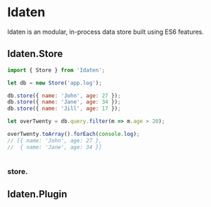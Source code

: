 Idaten
======

Idaten is an modular, in-process data store built using ES6 features.


Idaten.Store
------------

```js
import { Store } from 'Idaten';

let db = new Store('app.log');

db.store({ name: 'John', age: 27 });
db.store({ name: 'Jane', age: 34 });
db.store({ name: 'Jill', age: 17 });

let overTwenty = db.query.filter(m => m.age > 20);

overTwenty.toArray().forEach(console.log);
// [{ name: 'John', age: 27 },
//  { name: 'Jane', age: 34 }]



```


### store.






Idaten.Plugin
-------------
